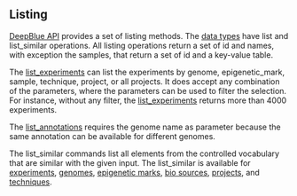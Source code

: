 ## Listing

[DeepBlue API](http://deepblue.mpi-inf.mpg.de/api.html) provides a set of listing methods.
The [data types](../02-data-types/02-00-data-types.md) have list and list_similar operations.
All listing operations return a set of id and names, with exception the samples, that return a set of id and a key-value table.

The [list_experiments](http://deepblue.mpi-inf.mpg.de/api.html#api-list_experiments) can list the experiments by genome, epigenetic_mark, sample, technique, project, or all projects. It does accept any combination of the parameters, where the parameters can be used to filter the selection.
For instance, without any filter, the [list_experiments](http://deepblue.mpi-inf.mpg.de/api.html#api-list_experiments) returns more than 4000 experiments.

The [list_annotations](http://deepblue.mpi-inf.mpg.de/api.html#api-list_annotations) requires the genome name as parameter because the same annotation can be available for different genomes.

The list_similar commands list all elements from the controlled vocabulary that are similar with the given input. The list_similar is available for
 [experiments](http://deepblue.mpi-inf.mpg.de/api.html#api-list_similar_experiments), [genomes](http://deepblue.mpi-inf.mpg.de/api.html#api-list_similar_genomes), [epigenetic marks](http://deepblue.mpi-inf.mpg.de/api.html#api-list_similar_epigenetic_marks), [bio sources](http://deepblue.mpi-inf.mpg.de/api.html#api-list_similar_bio_sources), [projects](http://deepblue.mpi-inf.mpg.de/api.html#api-list_similar_projects), and 
 [techniques](http://deepblue.mpi-inf.mpg.de/api.html#api-list_similar_techniques).
